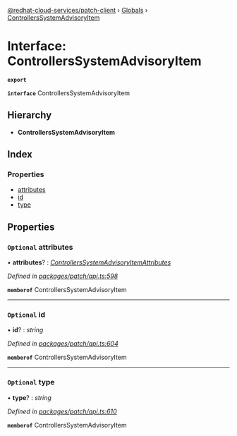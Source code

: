 [@redhat-cloud-services/patch-client](../README.md) › [Globals](../globals.md) › [ControllersSystemAdvisoryItem](controllerssystemadvisoryitem.md)

# Interface: ControllersSystemAdvisoryItem

**`export`** 

**`interface`** ControllersSystemAdvisoryItem

## Hierarchy

* **ControllersSystemAdvisoryItem**

## Index

### Properties

* [attributes](controllerssystemadvisoryitem.md#optional-attributes)
* [id](controllerssystemadvisoryitem.md#optional-id)
* [type](controllerssystemadvisoryitem.md#optional-type)

## Properties

### `Optional` attributes

• **attributes**? : *[ControllersSystemAdvisoryItemAttributes](controllerssystemadvisoryitemattributes.md)*

*Defined in [packages/patch/api.ts:598](https://github.com/RedHatInsights/javascript-clients/blob/7ed15e5/packages/patch/api.ts#L598)*

**`memberof`** ControllersSystemAdvisoryItem

___

### `Optional` id

• **id**? : *string*

*Defined in [packages/patch/api.ts:604](https://github.com/RedHatInsights/javascript-clients/blob/7ed15e5/packages/patch/api.ts#L604)*

**`memberof`** ControllersSystemAdvisoryItem

___

### `Optional` type

• **type**? : *string*

*Defined in [packages/patch/api.ts:610](https://github.com/RedHatInsights/javascript-clients/blob/7ed15e5/packages/patch/api.ts#L610)*

**`memberof`** ControllersSystemAdvisoryItem

